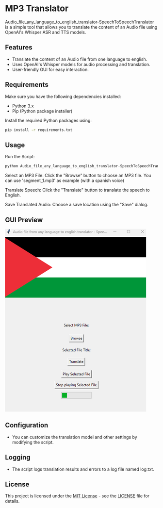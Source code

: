 # MP3 Translator

Audio_file_any_language_to_english_translator-SpeechToSpeechTranslator is a simple tool that allows you to translate the content of an Audio file using OpenAI's Whisper ASR and TTS models.

## Features

- Translate the content of an Audio file from one language to english.
- Uses OpenAI's Whisper models for audio processing and translation.
- User-friendly GUI for easy interaction.

## Requirements

Make sure you have the following dependencies installed:

- Python 3.x
- Pip (Python package installer)

Install the required Python packages using:

```bash
pip install -r requirements.txt
```

## Usage

Run the Script:

```bash
python Audio_file_any_language_to_english_translator-SpeechToSpeechTranslator.py
```

Select an MP3 File:
	Click the "Browse" button to choose an MP3 file.
	You can use 'segment_1.mp3' as example (with a spanish voice)

Translate Speech:
	Click the "Translate" button to translate the speech to English.

Save Translated Audio:
	Choose a save location using the "Save" dialog.


## GUI Preview

![Audio_file_any_language_to_english_translator-SpeechToSpeechTranslator GUI](Screenshot.png)

## Configuration

- You can customize the translation model and other settings by modifying the script.

## Logging

- The script logs translation results and errors to a log file named log.txt.

## License

This project is licensed under the [MIT License](https://opensource.org/licenses/MIT) - see the [LICENSE](LICENSE) file for details.